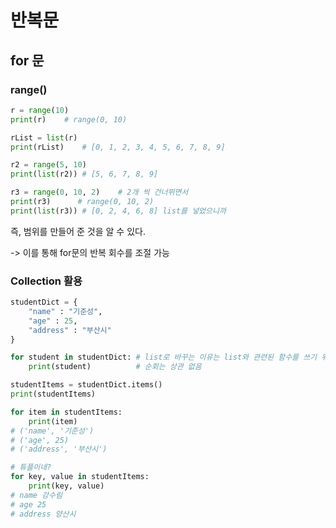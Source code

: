 # 반복문 

## for 문

### range()

```python
r = range(10)
print(r)    # range(0, 10)

rList = list(r)
print(rList)    # [0, 1, 2, 3, 4, 5, 6, 7, 8, 9]

r2 = range(5, 10)
print(list(r2)) # [5, 6, 7, 8, 9]

r3 = range(0, 10, 2)    # 2개 씩 건너뛰면서
print(r3)      # range(0, 10, 2)
print(list(r3)) # [0, 2, 4, 6, 8] list를 넣었으니까
```
즉, 범위를 만들어 준 것을 알 수 있다.

-> 이를 통해 for문의 반복 회수를 조절 가능

### Collection 활용
```python
studentDict = {
    "name" : "기준성",
    "age" : 25,
    "address" : "부산시"
}

for student in studentDict: # list로 바꾸는 이유는 list와 관련된 함수를 쓰기 위해
    print(student)          # 순회는 상관 없음

studentItems = studentDict.items()
print(studentItems)

for item in studentItems:
    print(item)
# ('name', '기준성')
# ('age', 25)
# ('address', '부산시')

# 튜플이네?
for key, value in studentItems:
    print(key, value)
# name 강수림
# age 25
# address 양산시
```